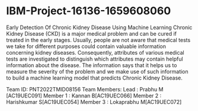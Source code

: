 # IBM-Project-16136-1659608060

Early Detection Of Chronic Kidney Disease Using Machine Learning
Chronic Kidney Disease (CKD) is a major medical problem and can be cured if treated in the early stages. Usually, people are not aware that medical tests we take for different purposes could contain valuable information concerning kidney diseases. Consequently, attributes of various medical tests are investigated to distinguish which attributes may contain helpful information about the disease. The information says that it helps us to measure the severity of the problem and we make use of such information to build a machine learning model that predicts Chronic Kidney Disease.


Team ID: PNT2022TMID08156
Team Members:
Lead     : Prabhu M [AC19UEC091]
Member 1 : Kannan B[AC19UEC066]
Member 2 : Harishkumar S[AC19UEC054]
Member 3 : Lokaprabhu M[AC19UEC072]
